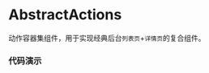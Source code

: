 # AbstractActions

动作容器集组件，用于实现经典后台`列表页`+`详情页`的复合组件。

### 代码演示

<AppCodebox 
  src="src/abstract-actions/demo/index" 
  title="基本用法" 
  desc="配置一个列表和新增与修改表单" 
/>

<AppCodebox 
  src="src/abstract-actions/demo/index.sub" 
  title="子动作" 
  desc="可以通过subAction属性来指定当前所处的子动作，子动作主要用于某个动作界面中以弹窗或者抽屉的形式执行相关操作。" 
/>